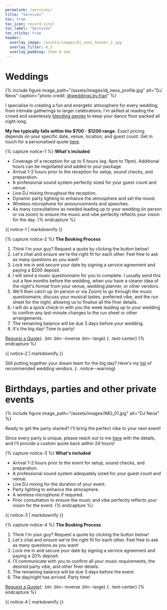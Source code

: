 ```yaml
---
permalink: /services/
title: "Services"
toc: true
toc_icon: record-vinyl
toc_label: "Services"
toc_sticky: true
header:
  overlay_image: /assets/images/dj_neos_banner_2.jpg
  overlay_filter: 0.3
  overlay_padding: 15em 0 1em
---
```


# Weddings

{% include figure image_path="/assets/images/dj_neos_profile.jpg" alt="DJ Neos" caption="photo credit: [@weddings.by.fran](https://www.instagram.com/weddings.by.fran/)" %}

I specialise in creating a fun and energetic atmosphere for every wedding, from intimate gatherings to larger celebrations. I'm skilled at reading the crowd and seamlessly [blending genres](/mixes/) to keep your dance floor packed all night long.

**My fee typically falls within the $700 - $1200 range.** Exact pricing depends on your specific date, venue, location, and guest count. Get in touch for a personalised quote [here](/contact/).


{% capture notice-1 %}
**What's included**

- Coverage of a reception for up to 5 hours (eg. 6pm to 11pm). Additional hours can be negotiated and added to your package.
- Arrival 1-2 hours prior to the reception for setup, sound checks, and preparation.
- A professional sound system perfectly sized for your guest count and venue.
- Live DJ mixing throughout the reception.
- Dynamic party lighting to enhance the atmosphere and set the mood.
- Wireless microphone for announcements and speeches.
- As many consultations as needed leading up to your wedding (in person or via zoom) to ensure the music and vibe perfectly reflects your vision for the day.
{% endcapture %}

<div class="notice--success">{{ notice-1 | markdownify }}</div>

{% capture notice-2 %}
**The Booking Process**

1. Think I'm your guy? Request a quote by clicking the button below!
2. Let's chat and ensure we're the right fit for each other. Feel free to ask as many questions as you want!
3. Lock me in and secure your date by signing a service agreement and paying a $200 deposit.
4. I will send a music questionnaire for you to complete. I usually send this out a few months before the wedding, when you have a clearer idea of the night's format from your venue, wedding planner, or other vendors.
5. We'll then catch up (in person or via Zoom) to go through the music questionnaire, discuss your musical tastes, preferred vibe, and the run sheet for the night, allowing us to finalise all the finer details.
6. I will do a quick check-in with you the week leading up to your wedding to confirm any last-minute changes to the run sheet or other arrangements.
7. The remaining balance will be due 3 days before your wedding.
8. It's the big day! Time to party!

[Request a Quote](/contact/){: .btn .btn--inverse .btn--large}
{: .text-center}
{% endcapture %}

<div class="notice--info">{{ notice-2 | markdownify }}</div>

<i class="fas fa-fw fa-circle-info" aria-hidden="true" style="color: #007bb6; font-size: 1.25em"></i> Still putting together your dream team for the big day? Here's my [list](/recommended_vendors/) of recommended wedding vendors.
{: .notice--warning}


# Birthdays, parties and other private events

{% include figure image_path="/assets/images/IMG_01.jpg" alt="DJ Neos" %}

Ready to get the party started? I'll bring the perfect vibe to your next event!

Since every party is unique, please reach out to me [here](/contact/) with the details, and I'll provide a custom quote back within 24 hours!


{% capture notice-3 %}
**What's included**

- Arrival 1-2 hours prior to the event for setup, sound checks, and preparation.
- A professional sound system adequately sized for your guest count and venue.
- Live DJ mixing for the duration of your event.
- Party lighting to enhance the atmosphere.
- A wireless microphone if required.
- Prior consultation to ensure the music and vibe perfectly reflects your vision for the event.
{% endcapture %}

<div class="notice--success">{{ notice-3 | markdownify }}</div>


{% capture notice-4 %}
**The Booking Process**

1. Think I'm your guy? Request a quote by clicking the button below!
2. Let's chat and ensure we're the right fit for each other. Feel free to ask as many questions as you want!
3. Lock me in and secure your date by signing a service agreement and paying a 20% deposit.
4. I'll communicate with you to confirm all your music requirements, the desired party vibe, and other finer details.
5. The remaining balance will be due 3 days before the event.
6. The day/night has arrived. Party time!

[Request a Quote](/contact/){: .btn .btn--inverse .btn--large}
{: .text-center}
{% endcapture %}

<div class="notice--info">{{ notice-4 | markdownify }}</div>
